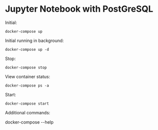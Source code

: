 # Jupyter Notebook with PostGreSQL

Initial:

`docker-compose up`

Initial running in background:

`docker-compose up -d`

Stop:

`docker-compose stop`

View container status:

`docker-compose ps -a`

Start:

`docker-compose start`

Additional commands:

docker-compose --help
